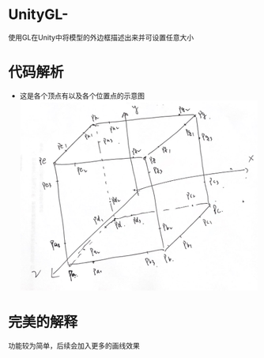 # UnityGL-
使用GL在Unity中将模型的外边框描述出来并可设置任意大小

# 代码解析

- 这是各个顶点有以及各个位置点的示意图
![位置点示意图](https://github.com/liuguoxin0310/UnityGL-/blob/main/ReadmeFile/%E6%89%AB%E6%8F%8F%E6%96%87%E7%A8%BF_00.png)

# 完美的解释
功能较为简单，后续会加入更多的画线效果
